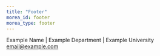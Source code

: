 ```yaml
---
title: "Footer"
morea_id: footer
morea_type: footer
---
```


Example Name | Example Department | Example University <br>
email@example.com